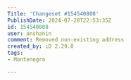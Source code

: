 ```yaml
---
Title: 'Changeset #154540808'
PublishDate: 2024-07-28T22:53:35Z
id: 154540808
user: anshanin
comment: Removed non-existing address
created_by: iD 2.29.0
tags:
- Montenegro

---
```

